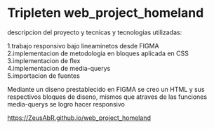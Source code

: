 # Tripleten web_project_homeland
descripcion del proyecto y tecnicas y tecnologias utilizadas:

1.trabajo responsivo bajo lineaminetos desde FIGMA  
2.implementacion de metodologia en bloques aplicada en CSS  
3.implementacion de flex  
4.implementacion de media-querys  
5.importacion de fuentes   

Mediante un diseno prestablecido en FIGMA se creo un HTML y sus respectivos bloques de diseno, mismos que atraves de las funciones media-querys se logro hacer responsivo 


https://ZeusAbR.github.io/web_project_homeland
